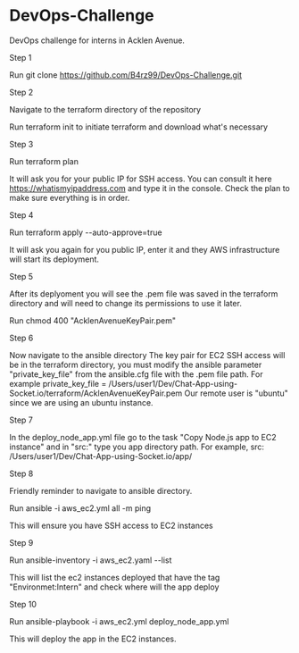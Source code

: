 # DevOps-Challenge
DevOps challenge for interns in Acklen Avenue.

Step 1

Run git clone https://github.com/B4rz99/DevOps-Challenge.git

Step 2

Navigate to the terraform directory of the repository

Run terraform init to initiate terraform and download what's necessary

Step 3

Run terraform plan

It will ask you for your public IP for SSH access. You can consult it here https://whatismyipaddress.com and type it in the console. Check the plan to make sure everything is in order.

Step 4

Run terraform apply --auto-approve=true

It will ask you again for you public IP, enter it and they AWS infrastructure will start its deployment.

Step 5

After its deplyoment you will see the .pem file was saved in the terraform directory and will need to change its permissions to use it later.

Run chmod 400 "AcklenAvenueKeyPair.pem"

Step 6

Now navigate to the ansible directory
The key pair for EC2 SSH access will be in the terraform directory, you must modify the ansible parameter "private_key_file" from the ansible.cfg file with the .pem file path.
For example private_key_file = /Users/user1/Dev/Chat-App-using-Socket.io/terraform/AcklenAvenueKeyPair.pem
Our remote user is "ubuntu" since we are using an ubuntu instance.

Step 7

In the deploy_node_app.yml file go to the task "Copy Node.js app to EC2 instance" and in "src:" type you app directory path.
For example, src: /Users/user1/Dev/Chat-App-using-Socket.io/app/

Step 8

Friendly reminder to navigate to ansible directory.

Run ansible -i aws_ec2.yml all -m ping

This will ensure you have SSH access to EC2 instances

Step 9

Run ansible-inventory -i aws_ec2.yaml --list

This will list the ec2 instances deployed that have the tag "Environmet:Intern" and check where will the app deploy

Step 10

Run ansible-playbook -i aws_ec2.yml deploy_node_app.yml

This will deploy the app in the EC2 instances.